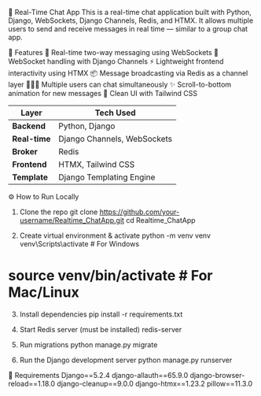 📣 Real-Time Chat App
This is a real-time chat application built with Python, Django, WebSockets, Django Channels, Redis, and HTMX.
It allows multiple users to send and receive messages in real time — similar to a group chat app.


🚀 Features
🔄 Real-time two-way messaging using WebSockets
🔗 WebSocket handling with Django Channels
⚡ Lightweight frontend interactivity using HTMX
📦 Message broadcasting via Redis as a channel layer
🧑‍🤝‍🧑 Multiple users can chat simultaneously
✨ Scroll-to-bottom animation for new messages
🧼 Clean UI with Tailwind CSS



| Layer         | Tech Used                   |
| ------------- | --------------------------- |
| **Backend**   | Python, Django              |
| **Real-time** | Django Channels, WebSockets |
| **Broker**    | Redis                       |
| **Frontend**  | HTMX, Tailwind CSS          |
| **Template**  | Django Templating Engine    |


⚙️ How to Run Locally
1. Clone the repo
git clone https://github.com/your-username/Realtime_ChatApp.git
cd Realtime_ChatApp


2. Create virtual environment & activate
python -m venv venv
venv\Scripts\activate  # For Windows
# source venv/bin/activate  # For Mac/Linux


3. Install dependencies
pip install -r requirements.txt


4. Start Redis server (must be installed)
redis-server


5. Run migrations
python manage.py migrate


7. Run the Django development server
python manage.py runserver


🔧 Requirements
Django==5.2.4
django-allauth==65.9.0
django-browser-reload==1.18.0
django-cleanup==9.0.0
django-htmx==1.23.2
pillow==11.3.0


    
